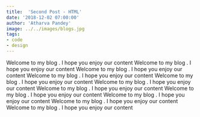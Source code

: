 ```yaml
---
title:  'Second Post - HTML'
date: '2018-12-02 07:00:00'
author: 'Atharva Pandey'
image: ../../images/blogs.jpg
tags:
- code
- design
---
```


Welcome to my blog . I hope you enjoy our content
Welcome to my blog . I hope you enjoy our content
Welcome to my blog . I hope you enjoy our content
Welcome to my blog . I hope you enjoy our content
Welcome to my blog . I hope you enjoy our content
Welcome to my blog . I hope you enjoy our content
Welcome to my blog . I hope you enjoy our content
Welcome to my blog . I hope you enjoy our content
Welcome to my blog . I hope you enjoy our content
Welcome to my blog . I hope you enjoy our content
Welcome to my blog . I hope you enjoy our content
